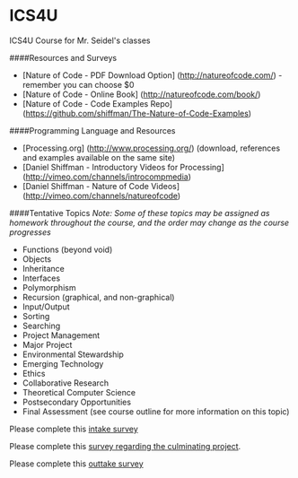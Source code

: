 ICS4U
=====

ICS4U Course for Mr. Seidel's classes

####Resources and Surveys
* [Nature of Code - PDF Download Option] (http://natureofcode.com/) - remember you can choose $0
* [Nature of Code - Online Book] (http://natureofcode.com/book/)
* [Nature of Code - Code Examples Repo] (https://github.com/shiffman/The-Nature-of-Code-Examples)

####Programming Language and Resources
* [Processing.org] (http://www.processing.org/) (download, references and examples available on the same site)
* [Daniel Shiffman - Introductory Videos for Processing] (http://vimeo.com/channels/introcompmedia)
* [Daniel Shiffman - Nature of Code Videos] (http://vimeo.com/channels/natureofcode)

####Tentative Topics
_Note: Some of these topics may be assigned as homework throughout the course, and the order may change as the course progresses_
* Functions (beyond void)
* Objects
* Inheritance
* Interfaces
* Polymorphism
* Recursion (graphical, and non-graphical)
* Input/Output
* Sorting
* Searching
* Project Management
* Major Project
* Environmental Stewardship
* Emerging Technology
* Ethics
* Collaborative Research
* Theoretical Computer Science
* Postsecondary Opportunities
* Final Assessment (see course outline for more information on this topic)


Please complete this [intake survey](https://www.surveymonkey.com/r/TN2JR3P)

Please complete this [survey regarding the culminating project](https://www.surveymonkey.com/r/Y8VBVNH).

Please complete this [outtake survey](http://goo.gl/forms/tENY8LMiU3xkZ9Bx1)
